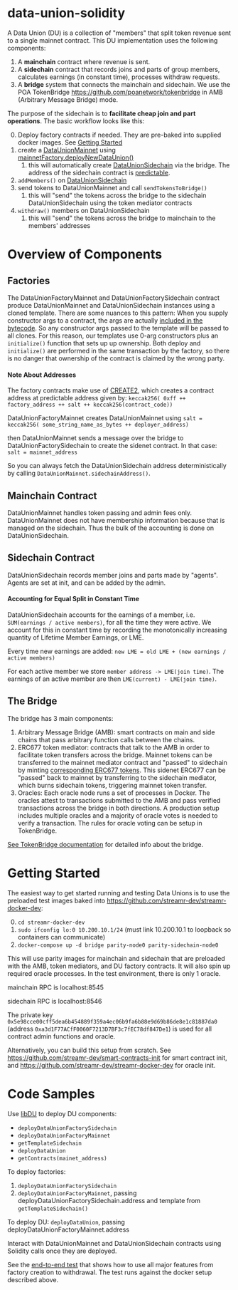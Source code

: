 # data-union-solidity

A Data Union (DU) is a collection of "members" that split token revenue sent to a single mainnet contract. This DU implementation uses the following components:

1. A **mainchain** contract where revenue is sent.
2. A **sidechain** contract that records joins and parts of group members, calculates earnings (in constant time), processes withdraw requests.
3. A **bridge** system that connects the mainchain and sidechain. We use the POA TokenBridge https://github.com/poanetwork/tokenbridge in AMB (Arbitrary Message Bridge) mode.

The purpose of the sidechain is to **facilitate cheap join and part operations**. The basic workflow looks like this:

0. Deploy factory contracts if needed. They are pre-baked into supplied docker images. See [Getting Started](#getting-started)
1. create a [DataUnionMainnet](https://github.com/streamr-dev/data-union-solidity/blob/master/contracts/DataUnionMainnet.sol) using [mainnetFactory.deployNewDataUnion()](https://github.com/streamr-dev/data-union-solidity/blob/b703721ad0b4aff0bde297b88293365ea2d37022/contracts/DataUnionFactoryMainnet.sol#L114)
    1. this will automatically create [DataUnionSidechain](https://github.com/streamr-dev/data-union-solidity/blob/master/contracts/DataUnionSidechain.sol) via the bridge. The address of the sidechain contract is [predictable](#note-about-addresses). 
2. `addMembers()` on [DataUnionSidechain](https://github.com/streamr-dev/data-union-solidity/blob/master/contracts/DataUnionSidechain.sol)
3. send tokens to DataUnionMainnet and call `sendTokensToBridge()`
    1. this will "send" the tokens across the bridge to the sidechain DataUnionSidechain using the token mediator contracts
4. `withdraw()` members on DataUnionSidechain
    1. this will "send" the tokens across the bridge to mainchain to the members' addresses 


# Overview of Components

## Factories

The DataUnionFactoryMainnet and DataUnionFactorySidechain contract produce DataUnionMainnet and DataUnionSidechain instances using a cloned template. There are some nuances to this pattern: When you supply constructor args to a contract, the args are actually [included in the bytecode](https://medium.com/@hayeah/diving-into-the-ethereum-vm-part-5-the-smart-contract-creation-process-cb7b6133b855). So any constructor args passed to the template will be passed to all clones. For this reason, our templates use 0-arg constructors plus an `initialize()` function that sets up up ownership. Both deploy and `initialize()` are performed in the same transaction by the factory, so there is no danger that ownership of the contract is claimed by the wrong party.

#### Note About Addresses
The factory contracts make use of [CREATE2](https://eips.ethereum.org/EIPS/eip-1014), which creates a contract address at predictable address given by:
`keccak256( 0xff ++ factory_address ++ salt ++ keccak256(contract_code))`

DataUnionFactoryMainnet creates DataUnionMainnet using 
`salt = keccak256( some_string_name_as_bytes ++ deployer_address)`

then DataUnionMainnet sends a message over the bridge to DataUnionFactorySidechain to create the sidenet contract. In that case:
`salt = mainnet_address`

So you can always fetch the DataUnionSidechain address deterministically by calling `DataUnionMainnet.sidechainAddress()`.


## Mainchain Contract
DataUnionMainnet handles token passing and admin fees only. DataUnionMainnet does not have membership information because that is managed on the sidechain. Thus the bulk of the accounting is done on DataUnionSidechain.

## Sidechain Contract
DataUnionSidechain records member joins and parts made by "agents". Agents are set at init, and can be added by the admin. 

#### Accounting for Equal Split in Constant Time

DataUnionSidechain accounts for the earnings of a member, i.e. `SUM(earnings / active members)`, for all the time they were active. We account for this in constant time by recording the monotonically increasing quantity of Lifetime Member Earnings, or LME.

Every time new earnings are added: `new LME = old LME + (new earnings / active members)`

For each active member we store `member address -> LME(join time)`. The earnings of an active member are then `LME(current) - LME(join time)`.


## The Bridge
The bridge has 3 main components:
1. Arbitrary Message Bridge (AMB): smart contracts on main and side chains that pass arbitrary function calls between the chains.
2. ERC677 token mediator: contracts that talk to the AMB in order to facilitate token transfers across the bridge. Mainnet tokens can be transferred to the mainnet mediator contract and "passed" to sidechain by minting [corresponding ERC677 tokens](https://github.com/poanetwork/tokenbridge-contracts/blob/master/contracts/upgradeable_contracts/amb_erc677_to_erc677/BasicStakeTokenMediator.sol). This sidenet ERC677 can be "passed" back to mainnet by transferring to the sidechain mediator, which burns sidechain tokens, triggering mainnet token transfer.
3. Oracles: Each oracle node runs a set of processes in Docker. The oracles attest to transactions submitted to the AMB and pass verified transactions across the bridge in both directions. A production setup includes multiple oracles and a majority of oracle votes is needed to verify a transaction. The rules for oracle voting can be setup in TokenBridge.

[See TokenBridge documentation](https://docs.tokenbridge.net/amb-bridge/about-amb-bridge) for detailed info about the bridge.

# Getting Started
The easiest way to get started running and testing Data Unions is to use the preloaded test images baked into https://github.com/streamr-dev/streamr-docker-dev:

0. `cd streamr-docker-dev`
1. `sudo ifconfig lo:0 10.200.10.1/24` (must link 10.200.10.1 to loopback so containers can communicate)
2. `docker-compose up -d bridge parity-node0 parity-sidechain-node0`

This will use parity images for mainchain and sidechain that are preloaded with the AMB, token mediators, and DU factory contracts. It will also spin up required oracle processes. In the test environment, there is only 1 oracle.

mainchain RPC is localhost:8545 

sidechain RPC is localhost:8546

The private key `0x5e98cce00cff5dea6b454889f359a4ec06b9fa6b88e9d69b86de8e1c81887da0` (address `0xa3d1F77ACfF0060F7213D7BF3c7fEC78df847De1`) is used for all contract admin functions and oracle.


Alternatively, you can build this setup from scratch. See https://github.com/streamr-dev/smart-contracts-init for smart contract init, and https://github.com/streamr-dev/streamr-docker-dev for oracle init.

# Code Samples

Use [libDU](https://github.com/streamr-dev/data-union-solidity/blob/DU-12-move-adminfee-mainnet/util/libDU.js) to deploy DU components:
  - `deployDataUnionFactorySidechain`
  - `deployDataUnionFactoryMainnet`
  - `getTemplateSidechain`
  - `deployDataUnion`
  - `getContracts(mainet_address)`
 
To deploy factories: 
1. `deployDataUnionFactorySidechain`
2. `deployDataUnionFactoryMainnet`, passing deployDataUnionFactorySidechain.address and template from `getTemplateSidechain()`

To deploy DU:
`deployDataUnion`, passing deployDataUnionFactoryMainnet.address

Interact with DataUnionMainnet and DataUnionSidechain contracts using Solidity calls once they are deployed.

See the [end-to-end test](https://github.com/streamr-dev/data-union-solidity/blob/master/test/e2e/usingPlainEthers.js) that shows how to use all major features from factory creation to withdrawal. The test runs against the docker setup described above.
